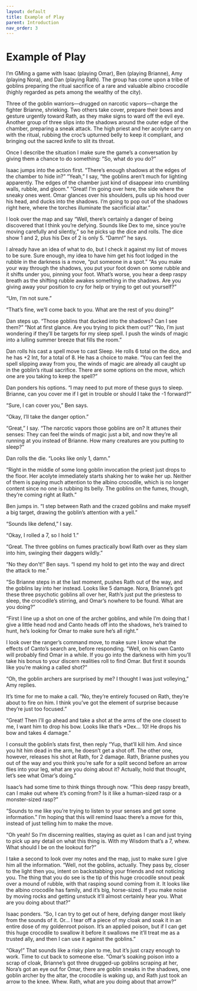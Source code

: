 ```yaml
---
layout: default
title: Example of Play
parent: Introduction
nav_order: 3
---
```


# Example of Play

I’m GMing a game with Isaac \(playing Omar\), Ben \(playing Brianne\), Amy
\(playing Nora\), and Dan \(playing Rath\). The group has come upon a tribe of
goblins preparing the ritual sacrifice of a rare and valuable albino crocodile
\(highly regarded as pets among the wealthy of the city\).

Three of the goblin warriors—drugged on narcotic vapors—charge the fighter
Brianne, shrieking. Two others take cover, prepare their bows and gesture
urgently toward Rath, as they make signs to ward off the evil eye. Another
group of three slips into the shadows around the outer edge of the chamber,
preparing a sneak attack. The high priest and her acolyte carry on with the
ritual, rubbing the croc’s upturned belly to keep it compliant, and bringing
out the sacred knife to slit its throat.

Once I describe the situation I make sure the game’s a conversation by giving
them a chance to do something: “So, what do you do?”

Isaac jumps into the action first. “There’s enough shadows at the edges of the
chamber to hide in?” “Yeah,” I say, “the goblins aren’t much for lighting
apparently. The edges of the chamber just kind of disappear into crumbling
walls, rubble, and gloom.” “Great\! I’m going over here, the side where the
sneaky ones went. Omar glances over his shoulders, pulls up his hood over his
head, and ducks into the shadows. I’m going to pop out of the shadows right
here, where the torches illuminate the sacrificial altar.”

I look over the map and say “Well, there’s certainly a danger of being
discovered that I think you’re defying. Sounds like Dex to me, since you’re
moving carefully and silently,” so he picks up the dice and rolls. The dice
show 1 and 2, plus his Dex of 2 is only 5. “Damn\!” he says.

I already have an idea of what to do, but I check it against my list of moves
to be sure. Sure enough, my idea to have him get his foot lodged in the rubble
in the darkness is a move, “put someone in a spot.” “As you make your way
through the shadows, you put your foot down on some rubble and it shifts under
you, pinning your foot. What’s worse, you hear a deep raspy breath as the
shifting rubble awakes something in the shadows. Are you giving away your
position to cry for help or trying to get out yourself?”

“Um, I’m not sure.”

“That’s fine, we’ll come back to you. What are the rest of you doing?”

Dan steps up. “Those goblins that ducked into the shadows? Can I see them?”
“Not at first glance. Are you trying to pick them out?” “No, I’m just
wondering if they’ll be targets for my sleep spell. I push the winds of magic
into a lulling summer breeze that fills the room.”

Dan rolls his cast a spell move to cast Sleep. He rolls 6 total on the dice,
and he has +2 Int, for a total of 8. He has a choice to make. “You can feel
the spell slipping away from you, the winds of magic are already all caught up
in the goblin’s ritual sacrifice. There are some options on the move, which
one are you taking to keep the spell?”

Dan ponders his options. “I may need to put more of these guys to sleep.
Brianne, can you cover me if I get in trouble or should I take the -1
forward?”

“Sure, I can cover you,” Ben says.

“Okay, I’ll take the danger option.”

“Great,” I say. “The narcotic vapors those goblins are on? It attunes their
senses: They can feel the winds of magic just a bit, and now they’re all
running at you instead of Brianne. How many creatures are you putting to
sleep?”

Dan rolls the die. “Looks like only 1, damn.”

“Right in the middle of some long goblin invocation the priest just drops to
the floor. Her acolyte immediately starts shaking her to wake her up. Neither
of them is paying much attention to the albino crocodile, which is no longer
content since no one is rubbing its belly. The goblins on the fumes, though,
they’re coming right at Rath.”

Ben jumps in. “I step between Rath and the crazed goblins and make myself a
big target, drawing the goblin’s attention with a yell.”

“Sounds like defend,” I say.

“Okay, I rolled a 7, so I hold 1.”

“Great. The three goblins on fumes practically bowl Rath over as they slam
into him, swinging their daggers wildly.”

“No they don’t\!” Ben says. “I spend my hold to get into the way and direct
the attack to me.”

“So Brianne steps in at the last moment, pushes Rath out of the way, and the
goblins lay into her instead. Looks like 5 damage. Nora, Brianne’s got these
three psychotic goblins all over her, Rath’s just put the priestess to sleep,
the crocodile’s stirring, and Omar’s nowhere to be found. What are you doing?”

“First I line up a shot on one of the archer goblins, and while I’m doing that
I give a little head nod and Canto heads off into the shadows, he’s trained to
hunt, he’s looking for Omar to make sure he’s all right.”

I look over the ranger’s command move, to make sure I know what the effects of
Canto’s search are, before responding. “Well, on his own Canto will probably
find Omar in a while. If you go into the darkness with him you’ll take his
bonus to your discern realities roll to find Omar. But first it sounds like
you’re making a called shot?”

“Oh, the goblin archers are surprised by me? I thought I was just volleying,”
Amy replies.

It’s time for me to make a call. “No, they’re entirely focused on Rath,
they’re about to fire on him. I think you’ve got the element of surprise
because they’re just too focused.”

“Great\! Then I’ll go ahead and take a shot at the arms of the one closest to
me, I want him to drop his bow. Looks like that’s +Dex… 10\! He drops his bow
and takes 4 damage.”

I consult the goblin’s stats first, then reply “Yup, that’ll kill him. And
since you hit him dead in the arm, he doesn’t get a shot off. The other one,
however, releases his shot at Rath, for 2 damage. Rath, Brianne pushes you out
of the way and you think you’re safe for a split second before an arrow flies
into your leg, what are you doing about it? Actually, hold that thought, let’s
see what Omar’s doing.”

Isaac’s had some time to think things through now. “This deep raspy breath,
can I make out where it’s coming from? Is it like a human-sized rasp or a
monster-sized rasp?”

“Sounds to me like you’re trying to listen to your senses and get some
information.” I’m hoping that this will remind Isaac there’s a move for this,
instead of just telling him to make the move.

“Oh yeah\! So I’m discerning realities, staying as quiet as I can and just
trying to pick up any detail on what this thing is. With my Wisdom that’s a 7,
whew. What should I be on the lookout for?”

I take a second to look over my notes and the map, just to make sure I give
him all the information. “Well, not the goblins, actually. They pass by,
closer to the light then you, intent on backstabbing your friends and not
noticing you. The thing that you do see is the tip of this huge crocodile
snout peak over a mound of rubble, with that rasping sound coming from it. It
looks like the albino crocodile has family, and it’s big, horse-sized. If you
make noise by moving rocks and getting unstuck it’ll almost certainly hear
you. What are you doing about that?”

Isaac ponders. “So, I can try to get out of here, defying danger most likely
from the sounds of it. Or… I tear off a piece of my cloak and soak it in an
entire dose of my goldenroot poison. It’s an applied poison, but if I can get
this huge crocodile to swallow it before it swallows me it’ll treat me as a
trusted ally, and then I can use it against the goblins.”

“Okay\!” That sounds like a risky plan to me, but it’s just crazy enough to
work. Time to cut back to someone else. “Omar’s soaking poison into a scrap of
cloak, Brianne’s got three drugged-up goblins scraping at her, Nora’s got an
eye out for Omar, there are goblin sneaks in the shadows, one goblin archer by
the altar, the crocodile is waking up, and Rath just took an arrow to the
knee. Whew. Rath, what are you doing about that arrow?”

